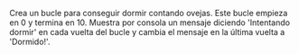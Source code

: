 Crea un bucle para conseguir dormir contando ovejas. Este bucle empieza en 0 y termina en 10. Muestra por consola un mensaje diciendo 'Intentando dormir' en cada vuelta del bucle y cambia el mensaje en la última vuelta a 'Dormido!'.
